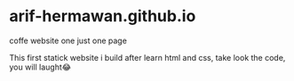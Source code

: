 # arif-hermawan.github.io
coffe website one just one page

This first statick website i build after learn html and css, take look the code, you will laught😂
